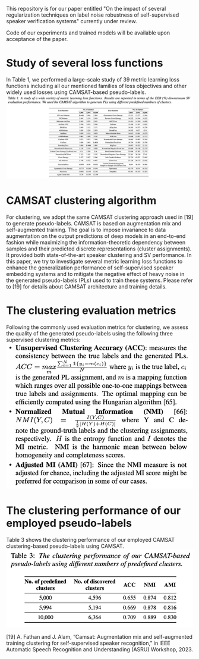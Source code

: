 This repository is for our paper entitled "On the impact of several regularization techniques on label noise robustness of self-supervised speaker verification systems" currently under review.

Code of our experiments and trained models will be available upon acceptance of the paper.

# Study of several loss functions
In Table 1, we performed a large-scale study of 39 metric learning loss functions including all our mentioned families of loss objectives and other widely used losses using CAMSAT-based pseudo-labels.
![](/study_of_various_losses_for_speaker_verification.png)

# CAMSAT clustering algorithm
For clustering, we adopt the same CAMSAT clustering approach used in [19] to generate pseudo-labels. CAMSAT is based on augmentation mix and self-augmented training. The goal is to impose invariance to data augmentation on the output predictions of deep models in an end-to-end fashion while maximizing the information-theoretic dependency between samples and their predicted discrete representations (cluster assignments). It provided both state-of-the-art speaker clustering and SV performance. In this paper, we try to investigate several metric learning loss functions to enhance the generalization performance of self-supervised speaker embedding systems and to mitigate the negative effect of heavy noise in the generated pseudo-labels (PLs) used to train these systems. Please refer to [19] for details about CAMSAT architecture and training details.

# The clustering evaluation metrics
Following the commonly used evaluation metrics for clustering, we assess the quality of the generated pseudo-labels using the following three supervised clustering metrics: ![](/Clustering_metrics.png)

# The clustering performance of our employed pseudo-labels
Table 3 shows the clustering performance of our employed CAMSAT clustering-based pseudo-labels using CAMSAT. ![](/clustering_performance_pseudo_labels.png)

[19] A. Fathan and J. Alam, “Camsat: Augmentation mix and self-augmented training clustering for self-supervised speaker recognition,” in IEEE Automatic Speech Recognition and Understanding (ASRU) Workshop, 2023.
